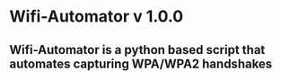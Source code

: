 # Wifi-Automator v 1.0.0

## Wifi-Automator is a python based script that automates capturing WPA/WPA2 handshakes
